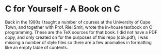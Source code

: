 # C for Yourself - A Book on C

Back in the 1990s I taught a number of courses at the University of Cape Town, and together with Prof. Riel Smit, wrote the in-house
textbook on C programming. These are the TeX sources for that book. I did not have a PDF copy, and only created on for the purposes of 
this repo (cbk.pdf); I was missing a number of style files so there are a few anomalies in formatting like an empty table of contents.


